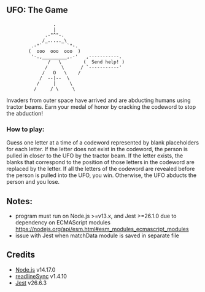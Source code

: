 ## UFO: The Game

```
                 .
                 |
              .-"^"-.
             /_....._\
         .-"`         `"-.
        (  ooo  ooo  ooo  )
         '-.,_________,.-'   ,-----------.
               /   \        (  Send help! )
              /     \      / `-----------'
             /   O   \    /
            /  --|--  \
           /     |     \
          /     / \     \
```

Invaders from outer space have arrived and are abducting humans using tractor beams. Earn your medal of honor by cracking the codeword to stop the abduction!

### How to play:

Guess one letter at a time of a codeword represented by blank placeholders for each letter. If the letter does not exist in the codeword, the person is pulled in closer to the UFO by the tractor beam. If the letter exists, the blanks that correspond to the position of those letters in the codeword are replaced by the letter. If all the letters of the codeword are revealed before the person is pulled into the UFO, you win. Otherwise, the UFO abducts the person and you lose.


## Notes:

- program must run on Node.js >=v13.x, and Jest >=26.1.0 due to dependency on ECMAScript modules
https://nodejs.org/api/esm.html#esm_modules_ecmascript_modules
- issue with Jest when matchData module is saved in separate file


## Credits

- [Node.js](https://nodejs.org/) v14.17.0
- [readlineSync](https://github.com/anseki/readline-sync) v1.4.10
- [Jest](https://jestjs.io/) v26.6.3

